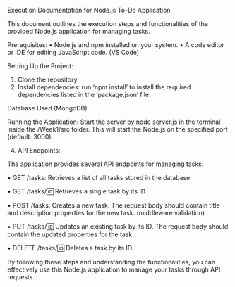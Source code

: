 Execution Documentation for Node.js To-Do Application

This document outlines the execution steps and functionalities of the provided Node.js application for managing tasks.

Prerequisites:
•	Node.js and npm installed on your system.
•	A code editor or IDE for editing JavaScript code. (VS Code)

Setting Up the Project:
  
1.	Clone the repository.
2.	Install dependencies: run ‘npm install’ to install the required dependencies listed in the ‘package.json’ file.
   
Database Used (MongoDB)

Running the Application:
Start the server by node server.js in the terminal inside the /Week1/src folder. This will start the Node.js on the specified port (default: 3000).


4. API Endpoints:
   
The application provides several API endpoints for managing tasks:

•	GET /tasks: Retrieves a list of all tasks stored in the database.

•	GET /tasks/:id: Retrieves a single task by its ID.

•	POST /tasks: Creates a new task. The request body should contain title and description properties for the new task. (middleware validation)

•	PUT /tasks/:id: Updates an existing task by its ID. The request body should contain the updated properties for the task.

•	DELETE /tasks/:id: Deletes a task by its ID.

By following these steps and understanding the functionalities, you can effectively use this Node.js application to manage your tasks through API requests.
